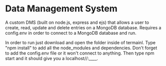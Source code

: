 # Data Management System
A custom DMS (built on node.js, express and ejs) that allows a user to create, read, update and delete entries on a MongoDB database. Requires a config.env in order to connect to a MongoDB database and run.

In order to run just download and open the folder inside of termainl.
Type "npm install" to add all the node_modules and dependencies.
Don't forget to add the config.env file or it won't connect to anything.
Then type npm start and it should give you a localhost//:____.
